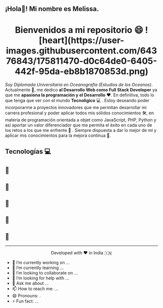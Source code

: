 <h2>¡Hola👋! Mi nombre es Melissa.</h2>

<h1 align="center">
  Bienvenidos a mi repositorio 😄 ![heart](https://user-images.githubusercontent.com/64376843/175811470-d0c64de0-6405-442f-95da-eb8b1870853d.png)
</h1>
 
<p><em>Soy Diplomada Universitaria en Oceanografía (Estudios de los Oceanos)</em>. Actualmente  🔭, me dedico <strong>al Desarrollo Web como Full Stack Developer</strong> ya que me <strong>apasiona la programación y el Desarrollo</strong>  ❤️. En definitiva, todo lo que tenga que ver con el mundo <strong>Tecnoligico</strong>  💻 . Estoy deseando poder incorporarme a proyectos innovadores que me permitan desarrollar mi carrera profesional y poder aplicar todos mis sólidos conocimientos 🛠️,  en materia de programación orientada a objet como JavaScript, PHP, Python y así aportar un valor diferenciador que me permita el èxito en cada uno de los retos a los que me enfrente 🌟 . Siempre dispuesta a dar lo mejor de mi y aplicar mis conocimientos para la mejora continua  🚀.</p>

## Tecnologías  💻 
  



## 🧐 
## 
##
## 🍰
## 🙇 
## 🙇 
## 🙏

<hr>
<p align="center">
Developed with ❤️ in India 🇮🇳 
</p>


- 🔭 I’m currently working on ...
- 🌱 I’m currently learning ...
- 👯 I’m looking to collaborate on ...
- 🤔 I’m looking for help with ...
- 💬 Ask me about ...
- 📫 How to reach me: ...
- 😄 Pronouns: .
- ⚡ Fun fact: ...
